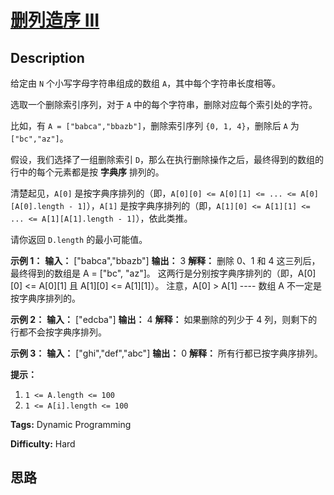 # [删列造序 III][title]

## Description

给定由 `N` 个小写字母字符串组成的数组 `A`，其中每个字符串长度相等。

选取一个删除索引序列，对于 `A` 中的每个字符串，删除对应每个索引处的字符。

比如，有 `A = ["babca","bbazb"]`，删除索引序列 `{0, 1, 4}`，删除后 `A` 为`["bc","az"]`。

假设，我们选择了一组删除索引 `D`，那么在执行删除操作之后，最终得到的数组的行中的每个元素都是按 **字典序** 排列的。

清楚起见，`A[0]` 是按字典序排列的（即，`A[0][0] <= A[0][1] <= ... <= A[0][A[0].length -
1]`），`A[1]` 是按字典序排列的（即，`A[1][0] <= A[1][1] <= ... <= A[1][A[1].length -
1]`），依此类推。

请你返回 `D.length` 的最小可能值。



**示例 1：**
            **输入：** ["babca","bbazb"]    **输出：** 3    **解释：** 删除 0、1 和 4 这三列后，最终得到的数组是 A = ["bc", "az"]。    这两行是分别按字典序排列的（即，A[0][0] <= A[0][1] 且 A[1][0] <= A[1][1]）。    注意，A[0] > A[1] ---- 数组 A 不一定是按字典序排列的。    

**示例 2：**
            **输入：** ["edcba"]    **输出：** 4    **解释：** 如果删除的列少于 4 列，则剩下的行都不会按字典序排列。    

**示例 3：**
            **输入：** ["ghi","def","abc"]    **输出：** 0    **解释：** 所有行都已按字典序排列。    



**提示：**

  1. `1 <= A.length <= 100`
  2. `1 <= A[i].length <= 100`


**Tags:** Dynamic Programming

**Difficulty:** Hard

## 思路

[title]: https://leetcode-cn.com/problems/delete-columns-to-make-sorted-iii
